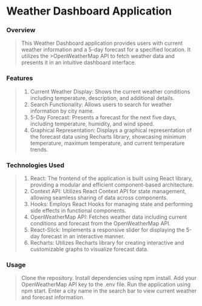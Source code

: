 # Weather Dashboard Application

### Overview
>This Weather Dashboard application provides users with current weather information and a 5-day forecast for a specified location. It utilizes the >OpenWeatherMap API to fetch weather data and presents it in an intuitive dashboard interface.

### Features
>1. Current Weather Display: Shows the current weather conditions including temperature, description, and additional details.
>2. Search Functionality: Allows users to search for weather information by city name.
>3. 5-Day Forecast: Presents a forecast for the next five days, including temperature, humidity, and wind speed.
>4. Graphical Representation: Displays a graphical representation of the forecast data using Recharts library, showcasing minimum temperature, maximum temperature, and current temperature trends.

### Technologies Used
>1. React: The frontend of the application is built using React library, providing a modular and efficient component-based architecture.
>2. Context API: Utilizes React Context API for state management, allowing seamless sharing of data across components.
>3. Hooks: Employs React Hooks for managing state and performing side effects in functional components.
>4. OpenWeatherMap API: Fetches weather data including current conditions and forecast from the OpenWeatherMap API.
>5. React-Slick: Implements a responsive slider for displaying the 5-day forecast in an interactive manner.
>6. Recharts: Utilizes Recharts library for creating interactive and customizable graphs to visualize forecast data.

### Usage
>Clone the repository.
>Install dependencies using npm install.
>Add your OpenWeatherMap API key to the .env file.
>Run the application using npm start.
>Enter a city name in the search bar to view current weather and forecast information.